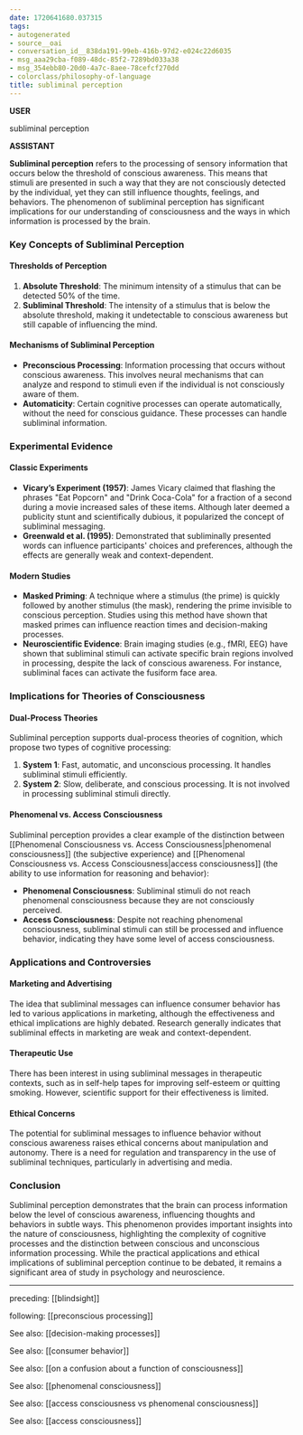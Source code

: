 ```yaml
---
date: 1720641680.037315
tags:
- autogenerated
- source__oai
- conversation_id__838da191-99eb-416b-97d2-e024c22d6035
- msg_aaa29cba-f089-48dc-85f2-7289bd033a38
- msg_354ebb80-20d0-4a7c-8aee-78cefcf270dd
- colorclass/philosophy-of-language
title: subliminal perception
---
```


**USER**

subliminal perception


**ASSISTANT**

**Subliminal perception** refers to the processing of sensory information that occurs below the threshold of conscious awareness. This means that stimuli are presented in such a way that they are not consciously detected by the individual, yet they can still influence thoughts, feelings, and behaviors. The phenomenon of subliminal perception has significant implications for our understanding of consciousness and the ways in which information is processed by the brain.

### Key Concepts of Subliminal Perception

#### Thresholds of Perception

1. **Absolute Threshold**: The minimum intensity of a stimulus that can be detected 50% of the time.
2. **Subliminal Threshold**: The intensity of a stimulus that is below the absolute threshold, making it undetectable to conscious awareness but still capable of influencing the mind.

#### Mechanisms of Subliminal Perception

- **Preconscious Processing**: Information processing that occurs without conscious awareness. This involves neural mechanisms that can analyze and respond to stimuli even if the individual is not consciously aware of them.
- **Automaticity**: Certain cognitive processes can operate automatically, without the need for conscious guidance. These processes can handle subliminal information.

### Experimental Evidence

#### Classic Experiments

- **Vicary’s Experiment (1957)**: James Vicary claimed that flashing the phrases "Eat Popcorn" and "Drink Coca-Cola" for a fraction of a second during a movie increased sales of these items. Although later deemed a publicity stunt and scientifically dubious, it popularized the concept of subliminal messaging.
- **Greenwald et al. (1995)**: Demonstrated that subliminally presented words can influence participants' choices and preferences, although the effects are generally weak and context-dependent.

#### Modern Studies

- **Masked Priming**: A technique where a stimulus (the prime) is quickly followed by another stimulus (the mask), rendering the prime invisible to conscious perception. Studies using this method have shown that masked primes can influence reaction times and decision-making processes.
- **Neuroscientific Evidence**: Brain imaging studies (e.g., fMRI, EEG) have shown that subliminal stimuli can activate specific brain regions involved in processing, despite the lack of conscious awareness. For instance, subliminal faces can activate the fusiform face area.

### Implications for Theories of Consciousness

#### Dual-Process Theories

Subliminal perception supports dual-process theories of cognition, which propose two types of cognitive processing:

1. **System 1**: Fast, automatic, and unconscious processing. It handles subliminal stimuli efficiently.
2. **System 2**: Slow, deliberate, and conscious processing. It is not involved in processing subliminal stimuli directly.

#### Phenomenal vs. Access Consciousness

Subliminal perception provides a clear example of the distinction between [[Phenomenal Consciousness vs. Access Consciousness|phenomenal consciousness]] (the subjective experience) and [[Phenomenal Consciousness vs. Access Consciousness|access consciousness]] (the ability to use information for reasoning and behavior):

- **Phenomenal Consciousness**: Subliminal stimuli do not reach phenomenal consciousness because they are not consciously perceived.
- **Access Consciousness**: Despite not reaching phenomenal consciousness, subliminal stimuli can still be processed and influence behavior, indicating they have some level of access consciousness.

### Applications and Controversies

#### Marketing and Advertising

The idea that subliminal messages can influence consumer behavior has led to various applications in marketing, although the effectiveness and ethical implications are highly debated. Research generally indicates that subliminal effects in marketing are weak and context-dependent.

#### Therapeutic Use

There has been interest in using subliminal messages in therapeutic contexts, such as in self-help tapes for improving self-esteem or quitting smoking. However, scientific support for their effectiveness is limited.

#### Ethical Concerns

The potential for subliminal messages to influence behavior without conscious awareness raises ethical concerns about manipulation and autonomy. There is a need for regulation and transparency in the use of subliminal techniques, particularly in advertising and media.

### Conclusion

Subliminal perception demonstrates that the brain can process information below the level of conscious awareness, influencing thoughts and behaviors in subtle ways. This phenomenon provides important insights into the nature of consciousness, highlighting the complexity of cognitive processes and the distinction between conscious and unconscious information processing. While the practical applications and ethical implications of subliminal perception continue to be debated, it remains a significant area of study in psychology and neuroscience.


---

preceding: [[blindsight]]  


following: [[preconscious processing]]

See also: [[decision-making processes]]


See also: [[consumer behavior]]


See also: [[on a confusion about a function of consciousness]]


See also: [[phenomenal consciousness]]


See also: [[access consciousness vs phenomenal consciousness]]


See also: [[access consciousness]]
